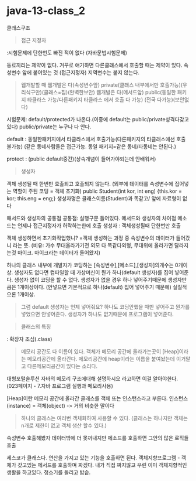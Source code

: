# java-13-class_2
클래스구조

>접근 지정자

:시험문제에 단한번도 빠진 적이 없다 (자바문법시험문제)
 
동료끼리는 제약이 없다.
거꾸로 얘기하면 다른클래스에서 호출할 때는 제약이 있다.
속성변수 앞에 붙어있는 것 (접근지정자)
지역변수는 붙지 않는다.
 
>웹개발할 때
웹개발은 다(속성변수앞) private(클래스 내부에서만 호출가능)(우리식구만)(클래스=집)(완벽한보안)
웹개발은 다(메서드앞) public(동일한 패키지 타클라스 가능/다른패키지 타클라스 에서 호출 다 가능)
 (전국 다가능)(보안없다)
 
시험문제: default/protected가 나온다.(이중에 default는 public/private성격다갖고있다)
public/private는 누구나 다 안다. 
 
default : 동일한패키지에서 타클라스에서 호출가능(다른패키지의 타클래스에선 호출 불가능)
(같은 동네사람들은 접근가능. 동일 패키지=같은 동네/타동네는 안된다.)
 
protect : (public default중간)(상속개념이 들어가야되는데 안배워서)
 

> 생성자

객체 생성될 때 한번만 호출되고 호출되지 않는다.
(외부에 데이터를 속성변수에 집어넣는 역할이 주된 코딩 = 객체 초기화)
public Student(int kor, int eng) {this.kor = kor; this.eng = eng;}
생성자명은 클래스이름(Student)과 똑같고/ 앞에 자료형이 없다 
 
 
>
매서드와 생성자의 공통점
공통점: 실행구문 들어있다.
메서드와 생성자의 차이점
메소드는 언제나 접근지정자가 허락하는한에 호출
생성자 : 객체생성될때 단한번만 호출
 
객체 생성하면서 초기화작업했니?
=객체 생성하는 과정 중 속성변수의 데이터가 들어갔니 라는 뜻.
(비유: 가수 무대올라가기전 외모 다 똑같다외형,
무대위에 올라가면 달라지는것 마이크. 마이크라는 데이터가 들어왔지) 
 
>
하나의 클래스 내부에 개발자가 코딩하는 [속성변수],[메소드],[생성자]의개수는 0개이상.
생성자도 없다면 컴파일할 때 가상머신이 뭔가 하나(default 생성자)를 집어 넣어준다.
생성자 없이 코딩을 할 수 없다. 생성자가 없을 경우 하나 넣어주기때문에
생성자만큼은 1개이상이다. (안넣으면 기본적으로 하나(default) 집어 넣어주기 때문에)
실질적으론 1개이상.
 
> 그럼 default 생성자는 언제 넣어줘요?
하나도 코딩안했을 때만 넣어주고 뭔가를 넣었으면 안넣어준다.
생성자가 하나도 없기때문에 프로그램이 넣어준다.
 
 
>클래스의 특징

: 확장자 조심(.class)
 
>메모리 공간도 다 이름이 있다. 
>객체가 메모리 공간에 올라가는곳이 [Heap]이라는 메모리공간에 올라간다.
>메모리공간에 heap이라는 이름을 붙여놨는데
> 이거말고 다른메모리공간이 있다는 소리다.
 
대형포털솔루션
자바의 메모리 구조에대해 설명하시오 라고하면 이걸 알아야한다.
(023페이지 - 7.자바 프로그램 실행과 메모리사용)
 
[Heap]이란 메모리 공간에 올라간 클래스를 객체 또는 인스턴스라고 부른다.
인스턴스(instance) = 객체(object) -> 거의 비슷한 말이다
 
>하나의 클래스는 여러번 객체화하여 사용할 수 있다.
(클래스는 하나지만 객체는 n개로 제한이 없고 객체 생산 할수 있다.)
 
속성변수 호출해봤자 데이터밖에 더 못꺼내지만
메소드를 호출하면 그안의 많은 로직들 호출
 
세스코가 클래스다.
연산을 가지고 있는 기능을 호출하면 된다. 
객체지향프로그램 - 객체가 갖고있는 메서드를 호출하며 짜겠다.
내가 직접 짜지않고
우린 이미 객체지향적인 생활을 하고있다. 청소기를 돌리고 밥솥.
 
